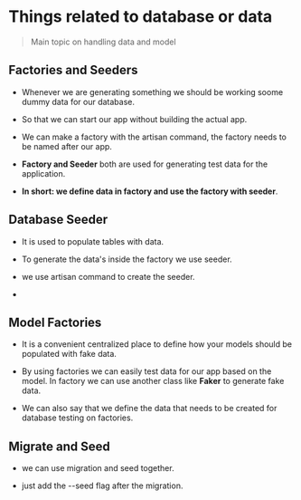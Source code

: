 # Things related to database or data

> Main topic on handling data and model

## Factories and Seeders

- Whenever we are generating something we should be working soome dummy data for our database.

- So that we can start our app without building the actual app.

- We can make a factory with the artisan command, the factory needs to be named after our app.

- **Factory and Seeder** both are used for generating test data for the application.

- **In short: we define data in factory and use the factory with seeder**.

## Database Seeder

- It is used to populate tables with data.

- To generate the data's inside the factory we use seeder.

- we use artisan command to create the seeder.

-

## Model Factories

- It is a convenient centralized place to define how your models should be populated with fake data.

- By using factories we can easily test data for our app based on the model. In factory we can use another class like **Faker** to generate fake data.

- We can also say that we define the data that needs to be created for database testing on factories.

## Migrate and Seed

- we can use migration and seed together.

- just add the --seed flag after the migration.
